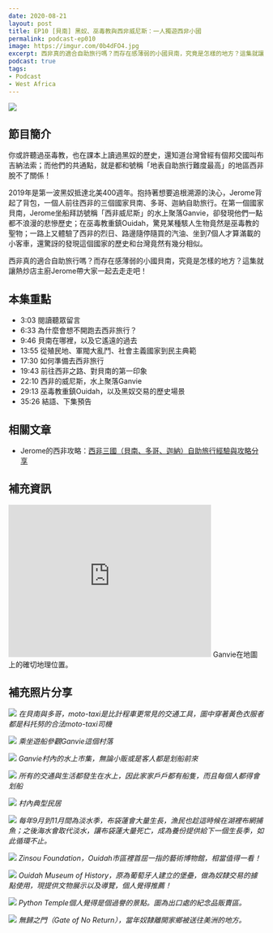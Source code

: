```yaml
---
date: 2020-08-21
layout: post
title: EP10 [貝南] 黑奴、巫毒教與西非威尼斯：一人獨遊西非小國
permalink: podcast-ep010
image: https://imgur.com/0b4dFO4.jpg
excerpt: 西非真的適合自助旅行嗎？而存在感薄弱的小國貝南，究竟是怎樣的地方？這集就讓熱炒店主廚Jerome帶大家一起去走走吧！
podcast: true
tags:
- Podcast
- West Africa
---
```


![](https://imgur.com/0b4dFO4.jpg)

## 節目簡介

你或許聽過巫毒教，也在課本上讀過黑奴的歷史，還知道台灣曾經有個邦交國叫布吉納法索；而他們的共通點，就是都和號稱「地表自助旅行難度最高」的地區西非脫不了關係！

2019年是第一波黑奴抵達北美400週年。抱持著想要追根溯源的決心，Jerome背起了背包，一個人前往西非的三個國家貝南、多哥、迦納自助旅行。在第一個國家貝南，Jerome坐船拜訪號稱「西非威尼斯」的水上聚落Ganvie，卻發現他們一點都不浪漫的悲慘歷史；在巫毒教重鎮Ouidah，驚見某種駭人生物竟然是巫毒教的聖物；一路上又體驗了西非的烈日、路邊隨停隨買的汽油、坐到7個人才算滿載的小客車，還驚訝的發現這個國家的歷史和台灣竟然有幾分相似。

西非真的適合自助旅行嗎？而存在感薄弱的小國貝南，究竟是怎樣的地方？這集就讓熱炒店主廚Jerome帶大家一起去走走吧！

## 本集重點

* 3:03 閱讀聽眾留言
* 6:33 為什麼會想不開跑去西非旅行？
* 9:46 貝南在哪裡，以及它遙遠的過去
* 13:55 從殖民地、軍閥大亂鬥、社會主義國家到民主典範
* 17:30 如何準備去西非旅行
* 19:43 前往西非之路、對貝南的第一印象
* 22:10 西非的威尼斯，水上聚落Ganvie
* 29:13 巫毒教重鎮Ouidah，以及黑奴交易的歷史場景
* 35:26 結語、下集預告

## 相關文章

* Jerome的西非攻略：[西非三國（貝南、多哥、迦納）自助旅行經驗與攻略分享](/2019/12/14/west-africa-zh)

## 補充資訊

<iframe src="https://www.google.com/maps/embed?pb=!1m18!1m12!1m3!1d90909.57074028288!2d2.4263971732833554!3d6.424164793817771!2m3!1f0!2f0!3f0!3m2!1i1024!2i768!4f13.1!3m3!1m2!1s0x1024ab9f452525cf%3A0x45da8a96be602994!2sGanvie%2C%20Benin!5e1!3m2!1sen!2sus!4v1576341490337!5m2!1sen!2sus" width="400" height="300" frameborder="0" style="border:0;" allowfullscreen=""></iframe>
Ganvie在地圖上的確切地理位置。

## 補充照片分享

![](https://imgur.com/LEEjkuD.jpg)
*在貝南與多哥，moto-taxi是比計程車更常見的交通工具，圖中穿著黃色衣服者都是科托努的合法moto-taxi司機*

![](https://imgur.com/mHLUanY.jpg)
*乘坐遊船參觀Ganvie這個村落*

![](https://imgur.com/np0AmL4.jpg)
*Ganvie村內的水上市集，無論小販或是客人都是划船前來*

![](https://imgur.com/PbzMi6u.jpg)
*所有的交通與生活都發生在水上，因此家家戶戶都有船隻，而且每個人都得會划船*

![](https://imgur.com/8yj0qDG.jpg)
*村內典型民居*

![](https://imgur.com/UnV4cco.jpg)
*每年9月到11月間為淡水季，布袋蓮會大量生長，漁民也趁這時候在湖裡布網捕魚；之後海水會取代淡水，讓布袋蓮大量死亡，成為養份提供給下一個生長季，如此循環不止。*

![](https://imgur.com/zyvpIjT.jpg)
*Zinsou Foundation，Ouidah市區裡首屈一指的藝術博物館，相當值得一看！*

![](https://imgur.com/7NvMa1d.jpg)
*Ouidah Museum of History，原為葡萄牙人建立的堡壘，做為奴隸交易的據點使用，現提供文物展示以及導覽，個人覺得推薦！*

![](https://imgur.com/lOq1oTn.jpg)
*Python Temple個人覺得是個過譽的景點。圖為出口處的紀念品販賣區。*

![](https://imgur.com/qbTPUBQ.jpg)
*無歸之門（Gate of No Return），當年奴隸離開家鄉被送往美洲的地方。*